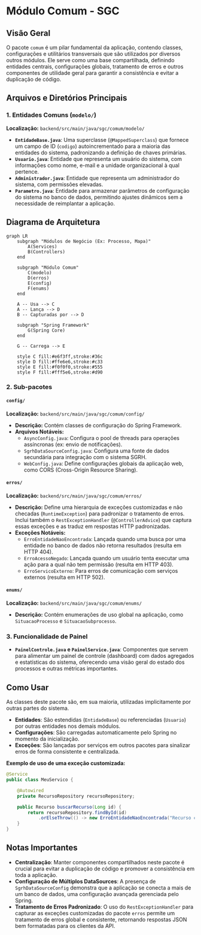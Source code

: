 # Módulo Comum - SGC

## Visão Geral
O pacote `comum` é um pilar fundamental da aplicação, contendo classes, configurações e utilitários transversais que são utilizados por diversos outros módulos. Ele serve como uma base compartilhada, definindo entidades centrais, configurações globais, tratamento de erros e outros componentes de utilidade geral para garantir a consistência e evitar a duplicação de código.

## Arquivos e Diretórios Principais

### 1. Entidades Comuns (`modelo/`)
**Localização:** `backend/src/main/java/sgc/comum/modelo/`
- **`EntidadeBase.java`**: Uma superclasse (`@MappedSuperclass`) que fornece um campo de ID (`codigo`) autoincrementado para a maioria das entidades do sistema, padronizando a definição de chaves primárias.
- **`Usuario.java`**: Entidade que representa um usuário do sistema, com informações como nome, e-mail e a unidade organizacional à qual pertence.
- **`Administrador.java`**: Entidade que representa um administrador do sistema, com permissões elevadas.
- **`Parametro.java`**: Entidade para armazenar parâmetros de configuração do sistema no banco de dados, permitindo ajustes dinâmicos sem a necessidade de reimplantar a aplicação.

## Diagrama de Arquitetura
```mermaid
graph LR
    subgraph "Módulos de Negócio (Ex: Processo, Mapa)"
        A(Services)
        B(Controllers)
    end

    subgraph "Módulo Comum"
        C(modelo)
        D(erros)
        E(config)
        F(enums)
    end

    A -- Usa --> C
    A -- Lança --> D
    B -- Capturadas por --> D

    subgraph "Spring Framework"
        G(Spring Core)
    end

    G -- Carrega --> E

    style C fill:#e6f3ff,stroke:#36c
    style D fill:#ffe6e6,stroke:#c33
    style E fill:#f0f0f0,stroke:#555
    style F fill:#fff5e6,stroke:#d90
```

### 2. Sub-pacotes

#### `config/`
**Localização:** `backend/src/main/java/sgc/comum/config/`
- **Descrição:** Contém classes de configuração do Spring Framework.
- **Arquivos Notáveis:**
  - `AsyncConfig.java`: Configura o pool de threads para operações assíncronas (ex: envio de notificações).
  - `SgrhDataSourceConfig.java`: Configura uma fonte de dados secundária para integração com o sistema SGRH.
  - `WebConfig.java`: Define configurações globais da aplicação web, como CORS (Cross-Origin Resource Sharing).

#### `erros/`
**Localização:** `backend/src/main/java/sgc/comum/erros/`
- **Descrição:** Define uma hierarquia de exceções customizadas e não checadas (`RuntimeException`) para padronizar o tratamento de erros. Inclui também o `RestExceptionHandler` (`@ControllerAdvice`) que captura essas exceções e as traduz em respostas HTTP padronizadas.
- **Exceções Notáveis:**
  - `ErroEntidadeNaoEncontrada`: Lançada quando uma busca por uma entidade no banco de dados não retorna resultados (resulta em HTTP 404).
  - `ErroAcessoNegado`: Lançada quando um usuário tenta executar uma ação para a qual não tem permissão (resulta em HTTP 403).
  - `ErroServicoExterno`: Para erros de comunicação com serviços externos (resulta em HTTP 502).

#### `enums/`
**Localização:** `backend/src/main/java/sgc/comum/enums/`
- **Descrição:** Contém enumerações de uso global na aplicação, como `SituacaoProcesso` e `SituacaoSubprocesso`.

### 3. Funcionalidade de Painel
- **`PainelControle.java` e `PainelService.java`**: Componentes que servem para alimentar um painel de controle (dashboard) com dados agregados e estatísticas do sistema, oferecendo uma visão geral do estado dos processos e outras métricas importantes.

## Como Usar
As classes deste pacote são, em sua maioria, utilizadas implicitamente por outras partes do sistema.
- **Entidades**: São estendidas (`EntidadeBase`) ou referenciadas (`Usuario`) por outras entidades nos demais módulos.
- **Configurações**: São carregadas automaticamente pelo Spring no momento da inicialização.
- **Exceções**: São lançadas por serviços em outros pacotes para sinalizar erros de forma consistente e centralizada.

**Exemplo de uso de uma exceção customizada:**
```java
@Service
public class MeuServico {

    @Autowired
    private RecursoRepository recursoRepository;

    public Recurso buscarRecurso(Long id) {
        return recursoRepository.findById(id)
            .orElseThrow(() -> new ErroEntidadeNaoEncontrada("Recurso com ID " + id + " não encontrado."));
    }
}
```

## Notas Importantes
- **Centralização**: Manter componentes compartilhados neste pacote é crucial para evitar a duplicação de código e promover a consistência em toda a aplicação.
- **Configuração de Múltiplos DataSources**: A presença de `SgrhDataSourceConfig` demonstra que a aplicação se conecta a mais de um banco de dados, uma configuração avançada gerenciada pelo Spring.
- **Tratamento de Erros Padronizado**: O uso do `RestExceptionHandler` para capturar as exceções customizadas do pacote `erros` permite um tratamento de erros global e consistente, retornando respostas JSON bem formatadas para os clientes da API.